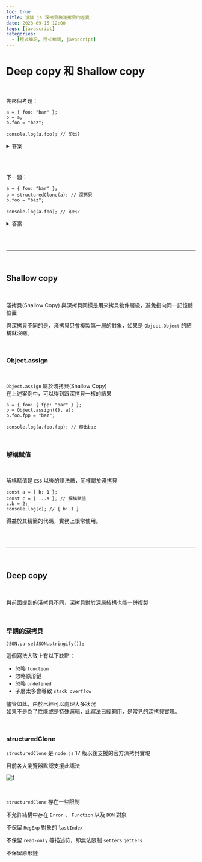 ```yaml
---
toc: true
title: 淺談 js 深拷貝與淺拷貝的差異
date: 2023-09-15 12:00
tags: [javascript]
categories:
  - [程式簡記, 程式相關, javascript]
---
```


# Deep copy 和 Shallow copy

<br>

先來個考題：

```
a = { foo: "bar" };
b = a;
b.foo = "baz";

console.log(a.foo); // 印出?
```

<!-- more -->

<details>
<summary>答案</summary>
<br>
baz
</details>

<br><br>

下一題：

```
a = { foo: "bar" };
b = structuredClone(a); // 深拷貝
b.foo = "baz";

console.log(a.foo); // 印出?
```

<details>
<summary>答案</summary>
<br>
bar  
<br><br>
深拷貝(Deep Copy) 可以將內層對象一併拷貝  
</details>

<br><br>

---

<br>

## Shallow copy

<br>

淺拷貝(Shallow Copy) 與深拷貝同樣是用來拷貝物件層級，避免指向同一記憶體位置

與深拷貝不同的是，淺拷貝只會複製第一層的對象，如果是 `Object.Object` 的結構就沒轍。

<br>

### Object.assign

<br>

`Object.assign` 屬於淺拷貝(Shallow Copy)  
在上述案例中，可以得到跟深拷貝一樣的結果

```
a = { foo: { fpp: "bar" } };
b = Object.assign({}, a);
b.foo.fpp = "baz";

console.log(a.foo.fpp); // 印出baz
```

<br>

### 解構賦值

<br>

解構賦值是 `ES6` 以後的語法糖，同樣屬於淺拷貝

```
const a = { b: 1 };
const c = { ...a }; // 解構賦值
c.b = 2;
console.log(c); // { b: 1 }
```

得益於其精簡的代碼，實務上很常使用。

<br><br>

---

<br>

## Deep copy

<br>

與前面提到的淺拷貝不同，深拷貝對於深層結構也能一併複製

<br>

### 早期的深拷貝

```
JSON.parse(JSON.stringify());
```

這個寫法大致上有以下缺點：

- 忽略 `function`
- 忽略原形鏈
- 忽略 `undefined`
- 子層太多會導致 `stack overflow`

儘管如此，由於已經可以處理大多狀況  
如果不是為了性能或是特殊邏輯，此寫法已經夠用，是常見的深拷貝實現。

<br>

### structuredClone

`structuredClone` 是 `node.js` 17 版以後支援的官方深拷貝實現

目前各大瀏覽器默認支援此語法

![1](https://i.imgur.com/tPXjO1o.png)

<br>

`structuredClone` 存在一些限制

不允許結構中存在 `Error` 、 `Function` 以及 `DOM` 對象

不保留 `RegExp` 對象的 `lastIndex`

不保留 `read-only` 等描述符，即無法限制 `setters` `getters`

不保留原形鏈
